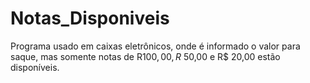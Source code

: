 # Notas_Disponiveis
Programa usado em caixas eletrônicos, onde é informado o valor para saque, mas somente notas de R$100,00, R$ 50,00 e R$ 20,00 estão disponíveis.
